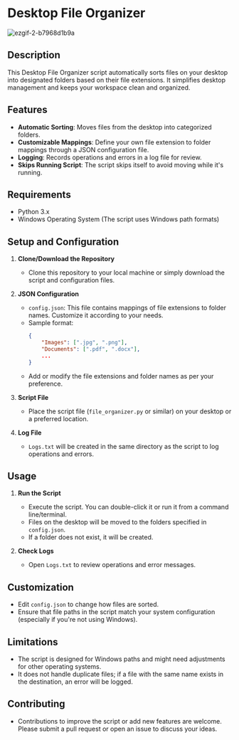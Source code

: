 # Desktop File Organizer
![ezgif-2-b7968d1b9a](https://github.com/Wolfuliam/AnOrganizer/assets/147284006/7d23e707-8243-44c9-a676-e7288103e4ad)

## Description
This Desktop File Organizer script automatically sorts files on your desktop into designated folders based on their file extensions. It simplifies desktop management and keeps your workspace clean and organized.

## Features
- **Automatic Sorting**: Moves files from the desktop into categorized folders.
- **Customizable Mappings**: Define your own file extension to folder mappings through a JSON configuration file.
- **Logging**: Records operations and errors in a log file for review.
- **Skips Running Script**: The script skips itself to avoid moving while it's running.

## Requirements
- Python 3.x
- Windows Operating System (The script uses Windows path formats)

## Setup and Configuration
1. **Clone/Download the Repository**
   - Clone this repository to your local machine or simply download the script and configuration files.

2. **JSON Configuration**
   - `config.json`: This file contains mappings of file extensions to folder names. Customize it according to your needs.
   - Sample format:
     ```json
     {
         "Images": [".jpg", ".png"],
         "Documents": [".pdf", ".docx"],
         ...
     }
     ```
   - Add or modify the file extensions and folder names as per your preference.

3. **Script File**
   - Place the script file (`file_organizer.py` or similar) on your desktop or a preferred location.

4. **Log File**
   - `Logs.txt` will be created in the same directory as the script to log operations and errors.

## Usage
1. **Run the Script**
   - Execute the script. You can double-click it or run it from a command line/terminal.
   - Files on the desktop will be moved to the folders specified in `config.json`.
   - If a folder does not exist, it will be created.

2. **Check Logs**
   - Open `Logs.txt` to review operations and error messages.

## Customization
- Edit `config.json` to change how files are sorted.
- Ensure that file paths in the script match your system configuration (especially if you're not using Windows).

## Limitations
- The script is designed for Windows paths and might need adjustments for other operating systems.
- It does not handle duplicate files; if a file with the same name exists in the destination, an error will be logged.

## Contributing
- Contributions to improve the script or add new features are welcome. Please submit a pull request or open an issue to discuss your ideas.

